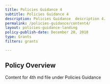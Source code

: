 ```yaml
---
title: Policies Guidance 4
subtitle: Policies Guidance 4
description: Policies Guidance  description 4. 
permalink: /policies-guidance/content4/
layout: policies-guidance-landing
policy-publish-date: December 20, 2018
type: Grants
filters: grants

---
```

## Policy Overview ##


Content for 4th md file under Policies Guidance
